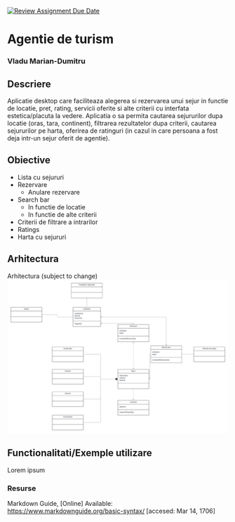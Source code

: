 [![Review Assignment Due Date](https://classroom.github.com/assets/deadline-readme-button-24ddc0f5d75046c5622901739e7c5dd533143b0c8e959d652212380cedb1ea36.svg)](https://classroom.github.com/a/0JY_4nJU)
# Agentie de turism
### Vladu Marian-Dumitru

## Descriere
Aplicatie desktop care faciliteaza alegerea si rezervarea unui sejur in functie de locatie, pret, rating, servicii oferite si alte criterii cu interfata estetica/placuta la vedere.
Aplicatia o sa permita cautarea sejururilor dupa locatie (oras, tara, continent), filtrarea rezultatelor dupa criterii, cautarea sejururilor pe harta, oferirea de ratinguri (in cazul in care persoana a fost deja intr-un sejur oferit de agentie).


## Obiective

* Lista cu sejururi
* Rezervare
    - Anulare rezervare
* Search bar
    - In functie de locatie
    - In functie de alte criterii
* Criterii de filtrare a intrarilor
* Ratings
* Harta cu sejururi

## Arhitectura

Arhitectura (subject to change)
![Alt text](documentatie-ghid-utlizare-raport/Versiune1_diagrama_agentie_turism.png)



## Functionalitati/Exemple utilizare
Lorem ipsum

### Resurse
Markdown Guide, [Online] Available: https://www.markdownguide.org/basic-syntax/ [accesed: Mar 14, 1706]
